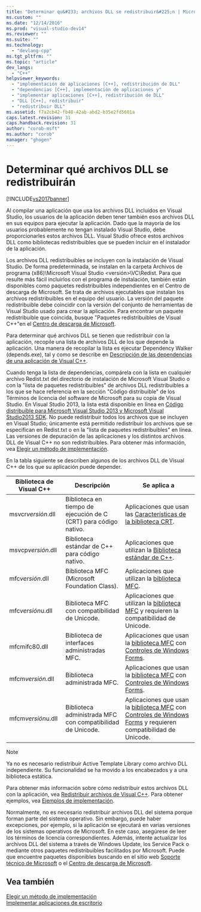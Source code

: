 ```yaml
---
title: "Determinar qu&#233; archivos DLL se redistribuir&#225;n | Microsoft Docs"
ms.custom: ""
ms.date: "12/14/2016"
ms.prod: "visual-studio-dev14"
ms.reviewer: ""
ms.suite: ""
ms.technology: 
  - "devlang-cpp"
ms.tgt_pltfrm: ""
ms.topic: "article"
dev_langs: 
  - "C++"
helpviewer_keywords: 
  - "implementación de aplicaciones [C++], redistribución de DLL"
  - "dependencias [C++], implementación de aplicaciones y"
  - "implementar aplicaciones [C++], redistribución de DLL"
  - "DLL [C++], redistribuir"
  - "redistribuir DLL"
ms.assetid: f7a2cb42-fb48-42ab-abd2-b35e2fd5601a
caps.latest.revision: 31
caps.handback.revision: 31
author: "corob-msft"
ms.author: "corob"
manager: "ghogen"
---
```

# Determinar qu&#233; archivos DLL se redistribuir&#225;n
[!INCLUDE[vs2017banner](../assembler/inline/includes/vs2017banner.md)]

Al compilar una aplicación que usa los archivos DLL incluidos en Visual Studio, los usuarios de la aplicación deben tener también esos archivos DLL en sus equipos para ejecutar la aplicación.  Dado que la mayoría de los usuarios probablemente no tengan instalado Visual Studio, debe proporcionarles estos archivos DLL.  Visual Studio ofrece estos archivos DLL como bibliotecas redistribuibles que se pueden incluir en el instalador de la aplicación.  
  
 Los archivos DLL redistribuibles se incluyen con la instalación de Visual Studio.  De forma predeterminada, se instalan en la carpeta Archivos de programa \(x86\)\\Microsoft Visual Studio \<versión\>\\VC\\Redist.  Para que resulte más fácil incluirlos con el programa de instalación, también están disponibles como paquetes redistribuibles independientes en el Centro de descarga de Microsoft.  Se trata de archivos ejecutables que instalan los archivos redistribuibles en el equipo del usuario.  La versión del paquete redistribuible debe coincidir con la versión del conjunto de herramientas de Visual Studio usado para crear la aplicación.  Para encontrar un paquete redistribuible que coincida, busque "Paquetes redistribuibles de Visual C\+\+"en el [Centro de descarga de Microsoft](http://go.microsoft.com/fwlink/p/?LinkId=158431).  
  
 Para determinar qué archivos DLL se tienen que redistribuir con la aplicación, recopile una lista de archivos DLL de los que depende la aplicación.  Una manera de recopilar la lista es ejecutar Dependency Walker \(depends.exe\), tal y como se describe en [Descripción de las dependencias de una aplicación de Visual C\+\+](../ide/understanding-the-dependencies-of-a-visual-cpp-application.md).  
  
 Cuando tenga la lista de dependencias, compárela con la lista en cualquier archivo Redist.txt del directorio de instalación de Microsoft Visual Studio o con la "lista de paquetes redistribuibles" de archivos DLL redistribuibles a los que se hace referencia en la sección "Código distribuible" de los Términos de licencia del software de Microsoft para su copia de Visual Studio.  En Visual Studio 2013, la lista está disponible en línea en [Código distribuible para Microsoft Visual Studio 2013 y Microsoft Visual Studio2013 SDK](http://go.microsoft.com/fwlink/p/?LinkId=313603).  No puede redistribuir todos los archivos que se incluyen en Visual Studio; únicamente está permitido redistribuir los archivos que se especifican en Redist.txt o en la "lista de paquetes redistribuibles" en línea. Las versiones de depuración de las aplicaciones y los distintos archivos DLL de Visual C\+\+ no son redistribuibles.  Para obtener más información, vea [Elegir un método de implementación](../ide/choosing-a-deployment-method.md).  
  
 En la tabla siguiente se describen algunos de los archivos DLL de Visual C\+\+ de los que su aplicación puede depender.  
  
|Biblioteca de Visual C\+\+|Descripción|Se aplica a|  
|--------------------------------|-----------------|-----------------|  
|msvcr*versión*.dll|Biblioteca en tiempo de ejecución de C \(CRT\) para código nativo.|Aplicaciones que usan las [Características de la biblioteca CRT](../c-runtime-library/crt-library-features.md).|  
|msvcp*versión*.dll|Biblioteca estándar de C\+\+ para código nativo.|Aplicaciones que utilizan la [Biblioteca estándar de C\+\+](../standard-library/cpp-standard-library-reference.md).|  
|mfc*versión*.dll|Biblioteca MFC \(Microsoft Foundation Class\).|Aplicaciones que utilizan la [biblioteca MFC](../mfc/mfc-desktop-applications.md).|  
|mfc*versión*u.dll|Biblioteca MFC con compatibilidad de Unicode.|Aplicaciones que utilizan la [biblioteca MFC](../mfc/mfc-desktop-applications.md) y requieren la compatibilidad de Unicode.|  
|mfcmifc80.dll|Biblioteca de interfaces administradas MFC.|Aplicaciones que usan la [biblioteca MFC](../mfc/mfc-desktop-applications.md) con [Controles de Windows Forms](../Topic/Windows%20Forms%20Controls.md).|  
|mfcm*versión*.dll|Biblioteca administrada MFC.|Aplicaciones que usan la [biblioteca MFC](../mfc/mfc-desktop-applications.md) con [Controles de Windows Forms](../Topic/Windows%20Forms%20Controls.md).|  
|mfcm*versión*u.dll|Biblioteca administrada MFC con compatibilidad de Unicode.|Aplicaciones que usan la [biblioteca MFC](../mfc/mfc-desktop-applications.md) con [Controles de Windows Forms](../Topic/Windows%20Forms%20Controls.md) y requieren compatibilidad de Unicode.|  
  
> [!NOTE]
>  Ya no es necesario redistribuir Active Template Library como archivo DLL independiente.  Su funcionalidad se ha movido a los encabezados y a una biblioteca estática.  
  
 Para obtener más información sobre cómo redistribuir estos archivos DLL con la aplicación, vea [Redistribuir archivos de Visual C\+\+](../ide/redistributing-visual-cpp-files.md).  Para obtener ejemplos, vea [Ejemplos de implementación](../ide/deployment-examples.md).  
  
 Normalmente, no es necesario redistribuir archivos DLL del sistema porque forman parte del sistema operativo.  Sin embargo, puede haber excepciones, por ejemplo, si la aplicación se ejecutará en varias versiones de los sistemas operativos de Microsoft.  En este caso, asegúrese de leer los términos de licencia correspondientes.  Además, intente actualizar los archivos DLL del sistema a través de Windows Update, los Service Pack o mediante otros paquetes redistribuibles facilitados por Microsoft.  Puede que encuentre paquetes disponibles buscando en el sitio web [Soporte técnico de Microsoft](http://support.microsoft.com/) o el [Centro de descarga de Microsoft](http://go.microsoft.com/fwlink/p/?LinkId=158431).  
  
## Vea también  
 [Elegir un método de implementación](../ide/choosing-a-deployment-method.md)   
 [Implementar aplicaciones de escritorio](../ide/deploying-native-desktop-applications-visual-cpp.md)